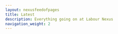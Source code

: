 ```yaml
---
layout: nexusfeedofpages
title: Latest
description: Everything going on at Labour Nexus
navigation_weight: 2
---
```


